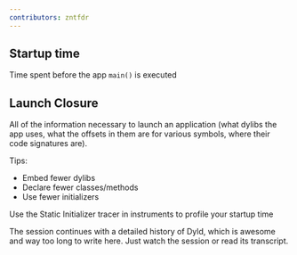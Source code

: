 ```yaml
---
contributors: zntfdr
---
```


## Startup time
Time spent before the app `main()` is executed

## Launch Closure
All of the information necessary to launch an application (what dylibs the app uses, what the offsets in them are for various symbols, where their code signatures are).

Tips:

- Embed fewer dylibs
- Declare fewer classes/methods
- Use fewer initializers

Use the Static Initializer tracer in instruments to profile your startup time

The session continues with a detailed history of Dyld, which is awesome and way too long to write here. Just watch the session or read its transcript.
